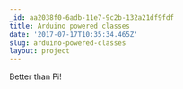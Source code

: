 ```yaml
---
_id: aa2038f0-6adb-11e7-9c2b-132a21df9fdf
title: Arduino powered classes
date: '2017-07-17T10:35:34.465Z'
slug: arduino-powered-classes
layout: project
---
```

Better than Pi!
